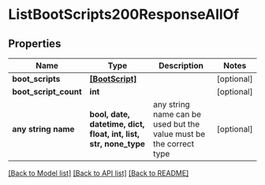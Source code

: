 # ListBootScripts200ResponseAllOf


## Properties
Name | Type | Description | Notes
------------ | ------------- | ------------- | -------------
**boot_scripts** | [**[BootScript]**](BootScript.md) |  | [optional] 
**boot_script_count** | **int** |  | [optional] 
**any string name** | **bool, date, datetime, dict, float, int, list, str, none_type** | any string name can be used but the value must be the correct type | [optional]

[[Back to Model list]](../README.md#documentation-for-models) [[Back to API list]](../README.md#documentation-for-api-endpoints) [[Back to README]](../README.md)


